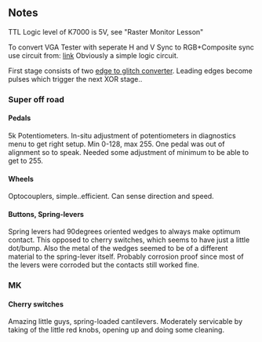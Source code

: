 ## Notes

TTL Logic level of K7000 is 5V, see "Raster Monitor Lesson"

To convert VGA Tester with seperate H and V Sync to RGB+Composite sync use circuit from:
[link](https://www.epanorama.net/circuits/vga2rgbs.html)
Obviously a simple logic circuit.

First stage consists of two [edge to glitch converter](https://electronics.stackexchange.com/questions/270894/dual-edge-detector). Leading edges become pulses which trigger the next XOR stage..


### Super off road
#### Pedals
5k Potentiometers. In-situ adjustment of potentiometers in diagnostics menu to get right setup. Min 0-128, max 255. One pedal was out of alignment so to speak. Needed some adjustment of minimum to be able to get to 255.


#### Wheels

Optocouplers, simple..efficient. Can sense direction and speed.

#### Buttons, Spring-levers

Spring levers had 90degrees oriented wedges to always make optimum contact. This opposed to cherry switches, which seems to have just a little dot/bump. Also the metal of the wedges seemed to be of a different material to the spring-lever itself. Probably corrosion proof since most of the levers were corroded but the contacts still worked fine.


### MK
#### Cherry switches
Amazing little guys, spring-loaded cantilevers. Moderately servicable by taking of the little red knobs, opening up and doing some cleaning.